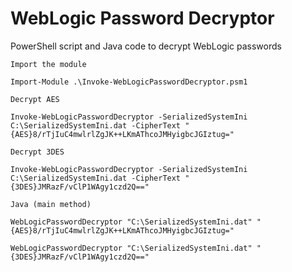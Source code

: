 WebLogic Password Decryptor
=========

PowerShell script and Java code to decrypt WebLogic passwords

```
Import the module

Import-Module .\Invoke-WebLogicPasswordDecryptor.psm1
```

```
Decrypt AES

Invoke-WebLogicPasswordDecryptor -SerializedSystemIni C:\SerializedSystemIni.dat -CipherText "{AES}8/rTjIuC4mwlrlZgJK++LKmAThcoJMHyigbcJGIztug="
```

```
Decrypt 3DES

Invoke-WebLogicPasswordDecryptor -SerializedSystemIni C:\SerializedSystemIni.dat -CipherText "{3DES}JMRazF/vClP1WAgy1czd2Q=="
```

```
Java (main method)

WebLogicPasswordDecryptor "C:\SerializedSystemIni.dat" "{AES}8/rTjIuC4mwlrlZgJK++LKmAThcoJMHyigbcJGIztug="

WebLogicPasswordDecryptor "C:\SerializedSystemIni.dat" "{3DES}JMRazF/vClP1WAgy1czd2Q=="

```
